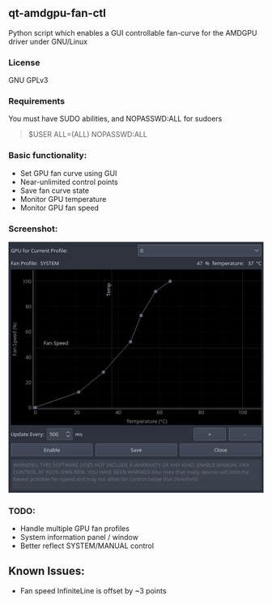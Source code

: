 ## qt-amdgpu-fan-ctl
Python script which enables a GUI controllable fan-curve for the AMDGPU driver under GNU/Linux

### License
GNU GPLv3

### Requirements
You must have SUDO abilities, and NOPASSWD:ALL for sudoers
> $USER ALL=(ALL) NOPASSWD:ALL

### Basic functionality:
- Set GPU fan curve using GUI
- Near-unlimited control points
- Save fan curve state
- Monitor GPU temperature
- Monitor GPU fan speed

### Screenshot:
![Image showing GUI with gpu fan curve plot and various controls](qt-amdgpu-fan-ctl.gif "qt-amdgpu-fan-ctl")

### TODO:
- Handle multiple GPU fan profiles
- System information panel / window
- Better reflect SYSTEM/MANUAL control

## Known Issues:
- Fan speed InfiniteLine is offset by ~3 points
